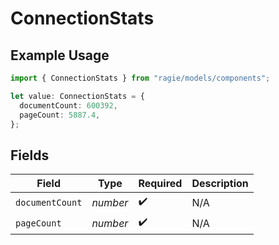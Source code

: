 # ConnectionStats

## Example Usage

```typescript
import { ConnectionStats } from "ragie/models/components";

let value: ConnectionStats = {
  documentCount: 600392,
  pageCount: 5887.4,
};
```

## Fields

| Field              | Type               | Required           | Description        |
| ------------------ | ------------------ | ------------------ | ------------------ |
| `documentCount`    | *number*           | :heavy_check_mark: | N/A                |
| `pageCount`        | *number*           | :heavy_check_mark: | N/A                |